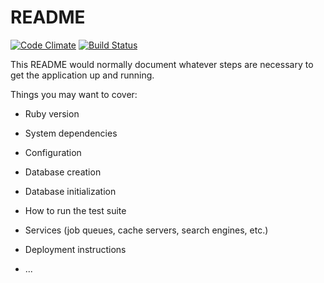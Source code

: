 # README

[![Code Climate](https://codeclimate.com/github/rodrigorgs/blog/badges/gpa.svg)](https://codeclimate.com/github/rodrigorgs/blog)
[![Build Status](https://travis-ci.org/rodrigorgs/blog.svg?branch=master)](https://travis-ci.org/rodrigorgs/blog)

This README would normally document whatever steps are necessary to get the
application up and running.

Things you may want to cover:

* Ruby version

* System dependencies

* Configuration

* Database creation

* Database initialization

* How to run the test suite

* Services (job queues, cache servers, search engines, etc.)

* Deployment instructions

* ...
